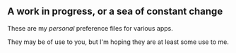 ## A work in progress, or a sea of constant change

These are my _personal_ preference files for various apps.

They may be of use to you, but I'm hoping they are at least some use to me.
